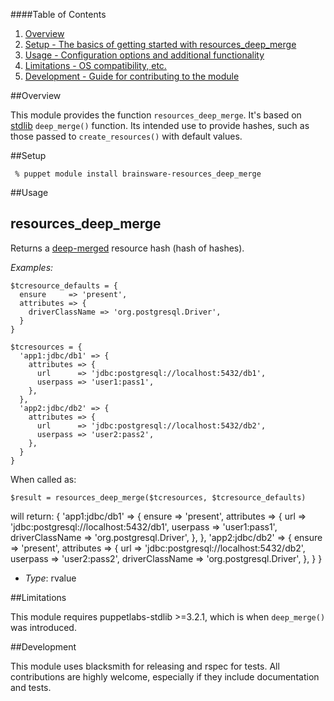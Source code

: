 ####Table of Contents

1. [Overview](#overview)
3. [Setup - The basics of getting started with resources_deep_merge](#setup)
4. [Usage - Configuration options and additional functionality](#usage)
5. [Limitations - OS compatibility, etc.](#limitations)
6. [Development - Guide for contributing to the module](#development)

##Overview

This module provides the function `resources_deep_merge`. It's based on
[stdlib](https://github.com/puppetlabs/puppetlabs-stdlib) `deep_merge()`
function. Its intended use to provide hashes, such as those passed to
`create_resources()` with default values.

##Setup

```console
 % puppet module install brainsware-resources_deep_merge
```

##Usage

resources_deep_merge
--------------------

Returns a [deep-merged](#deep_merge) resource hash (hash of hashes).

*Examples:*

    $tcresource_defaults = {
      ensure     => 'present',
      attributes => {
        driverClassName => 'org.postgresql.Driver',
      }
    }

    $tcresources = {
      'app1:jdbc/db1' => {
        attributes => {
          url      => 'jdbc:postgresql://localhost:5432/db1',
          userpass => 'user1:pass1',
        },
      },
      'app2:jdbc/db2' => {
        attributes => {
          url      => 'jdbc:postgresql://localhost:5432/db2',
          userpass => 'user2:pass2',
        },
      }
    }

When called as:

    $result = resources_deep_merge($tcresources, $tcresource_defaults)

will return:
    {
     'app1:jdbc/db1' => {
       ensure     => 'present',
       attributes => {
         url      => 'jdbc:postgresql://localhost:5432/db1',
         userpass => 'user1:pass1',
         driverClassName => 'org.postgresql.Driver',
       },
     },
     'app2:jdbc/db2' => {
       ensure     => 'present',
       attributes => {
         url      => 'jdbc:postgresql://localhost:5432/db2',
         userpass => 'user2:pass2',
         driverClassName => 'org.postgresql.Driver',
       },
     }
    }

- *Type*: rvalue

##Limitations

This module requires puppetlabs-stdlib >=3.2.1, which is when `deep_merge()`
was introduced.

##Development

This module uses blacksmith for releasing and rspec for tests.
All contributions are highly welcome, especially if they include documentation
and tests.
